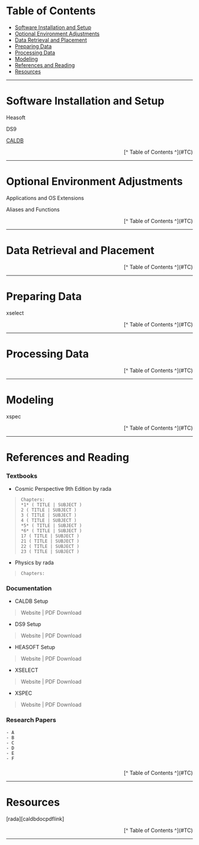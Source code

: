 # <a id="TC">Table of Contents</a>

- [Software Installation and Setup](#SIS)
- [Optional Environment Adjustments](#OEA)
- [Data Retrieval and Placement](#DRP)
- [Preparing Data](#PRED)
- [Processing Data](#PROD)
- [Modeling](#MOD)
- [References and Reading](#REF)
- [Resources](#RES)


---

# <a id="SIS">Software Installation and Setup</a>


Heasoft

DS9

[CALDB](#CALDOC)


<p align="right">[^ Table of Contents ^](#TC)</p>

---

# <a id="OEA">Optional Environment Adjustments</a>

Applications and OS Extensions

Aliases and Functions

<p align="right">[^ Table of Contents ^](#TC)

---

# <a id="DRP">Data Retrieval and Placement</a>

<p align="right">[^ Table of Contents ^](#TC)

---
# <a id="PRED">Preparing Data</a>
xselect

<p align="right">[^ Table of Contents ^](#TC)

---
# <a id="PROD">Processing Data</a>

<p align="right">[^ Table of Contents ^](#TC)

---
# <a id="MOD">Modeling</a>

xspec

<p align="right">[^ Table of Contents ^](#TC)

---
# <a id="REF">References and Reading</a>

### Textbooks

- Cosmic Perspective 9th Edition by rada

>```
>Chapters:
>*1* ( TITLE | SUBJECT )
>2 ( TITLE | SUBJECT )
>3 ( TITLE | SUBJECT )
>4 ( TITLE | SUBJECT )
>*5* ( TITLE | SUBJECT )
>*6* ( TITLE | SUBJECT )
>17 ( TITLE | SUBJECT )
>21 ( TITLE | SUBJECT )
>22 ( TITLE | SUBJECT )
>23 ( TITLE | SUBJECT )
>```

- Physics by rada

>```
>Chapters:
>
>```


### Documentation

- <a id="CALDOC"></a>CALDB Setup

>Website | PDF Download

- <a id="DS9DOC"></a>DS9 Setup

>Website | PDF Download

- <a id="HEADOC"></a>HEASOFT Setup

>Website | PDF Download

- <a id="XSEDOC"></a>XSELECT 

>Website | PDF Download

- <a id="XSPDOC"></a>XSPEC 

>Website | PDF Download

### Research Papers

```
- A
- B
- C
- D
- E
- F
```

### 

<p align="right">[^ Table of Contents ^](#TC)

---
# <a id="RES">Resources</a>

[rada][caldbdocpdflink]

<p align="right">[^ Table of Contents ^](#TC)

---  

[caldbinstallweblink]:https://heasarc.gsfc.nasa.gov/docs/heasarc/caldb/caldb_install.html
[caldbinstallpdflink]:http://heasarc.gsfc.nasa.gov/FTP/caldb/docs/memos/cal_gen_94_004/cal_gen_94_004.pdf
[suzakucaldbfiles]:https://heasarc.gsfc.nasa.gov/docs/heasarc/caldb/suzaku/